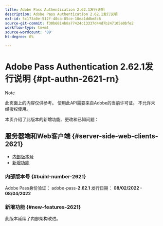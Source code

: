 ```yaml
---
title: Adobe Pass Authentication 2.62.1发行说明
description: Adobe Pass Authentication 2.62.1发行说明
exl-id: 5c173a0e-512f-40ca-85ce-10ea1ddbe8c6
source-git-commit: f30b6814b8a77424c13337d44d7b247105e0bfe2
workflow-type: tm+mt
source-wordcount: '89'
ht-degree: 0%

---
```


# Adobe Pass Authentication 2.62.1发行说明 {#pt-authn-2621-rn}

>[!NOTE]
>
>此页面上的内容仅供参考。 使用此API需要来自Adobe的当前许可证。 不允许未经授权使用。

本页介绍了此版本的新增功能、更改和已知问题：

## 服务器端和Web客户端 {#server-side-web-clients-2621}

* [内部版本号](#build-number-2621)
* [新增功能](#new-features-2621)

### 内部版本号 {#build-number-2621}

Adobe Pass身份验证： adobe-pass-**2.62.1**
发行日期： **08/02/2022 - 08/04/2022**

### 新增功能 {#new-features-2621}

此版本延续了内部架构改进。
